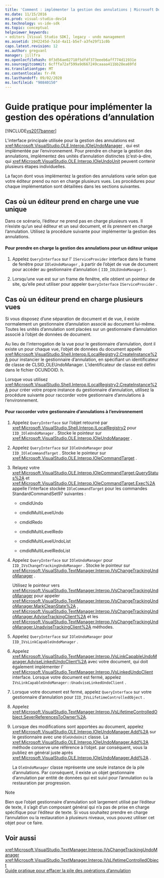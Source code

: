```yaml
---
title: 'Comment : implémenter la gestion des annulations | Microsoft Docs'
ms.date: 11/15/2016
ms.prod: visual-studio-dev14
ms.technology: vs-ide-sdk
ms.topic: conceptual
helpviewer_keywords:
- editors [Visual Studio SDK], legacy - undo management
ms.assetid: 1942245d-7a1d-4a11-b5e7-a3fe29f11c0b
caps.latest.revision: 12
ms.author: gregvanl
manager: jillfra
ms.openlocfilehash: 0f3d56ae02718f5dfdf373eeeb6aff774d11931e
ms.sourcegitcommit: 6cfffa72af599a9d667249caaaa411bb28ea69fd
ms.translationtype: MT
ms.contentlocale: fr-FR
ms.lasthandoff: 09/02/2020
ms.locfileid: "90840150"
---
```

# <a name="how-to-implement-undo-management"></a>Guide pratique pour implémenter la gestion des opérations d’annulation
[!INCLUDE[vs2017banner](../includes/vs2017banner.md)]

L’interface principale utilisée pour la gestion des annulations est <xref:Microsoft.VisualStudio.OLE.Interop.IOleUndoManager> , qui est implémentée par l’environnement. Pour prendre en charge la gestion des annulations, implémentez des unités d’annulation distinctes (c’est-à-dire, qui <xref:Microsoft.VisualStudio.OLE.Interop.IOleUndoUnit> peuvent contenir plusieurs étapes individuelles.  
  
 La façon dont vous implémentez la gestion des annulations varie selon que votre éditeur prend ou non en charge plusieurs vues. Les procédures pour chaque implémentation sont détaillées dans les sections suivantes.  
  
## <a name="cases-where-an-editor-supports-a-single-view"></a>Cas où un éditeur prend en charge une vue unique  
 Dans ce scénario, l’éditeur ne prend pas en charge plusieurs vues. Il n’existe qu’un seul éditeur et un seul document, et ils prennent en charge l’annulation. Utilisez la procédure suivante pour implémenter la gestion des annulations.  
  
#### <a name="to-support-undo-management-for-a-single-view-editor"></a>Pour prendre en charge la gestion des annulations pour un éditeur unique  
  
1. Appelez `QueryInterface` sur l' `IServiceProvider` interface dans le frame de fenêtre pour `IOleUndoManager` , à partir de l’objet de vue de document pour accéder au gestionnaire d’annulation ( `IID_IOLEUndoManager` ).  
  
2. Lorsqu’une vue est sur un frame de fenêtre, elle obtient un pointeur de site, qu’elle peut utiliser pour appeler `QueryInterface` `IServiceProvider` .  
  
## <a name="cases-where-an-editor-supports-multiple-views"></a>Cas où un éditeur prend en charge plusieurs vues  
 Si vous disposez d’une séparation de document et de vue, il existe normalement un gestionnaire d’annulation associé au document lui-même. Toutes les unités d’annulation sont placées sur un gestionnaire d’annulation associé à l’objet de données de document.  
  
 Au lieu de l’interrogation de la vue pour le gestionnaire d’annulation, dont il existe un pour chaque vue, l’objet de données du document appelle <xref:Microsoft.VisualStudio.Shell.Interop.ILocalRegistry2.CreateInstance%2A> pour instancier le gestionnaire d’annulation, en spécifiant un identificateur de classe de CLSID_OLEUndoManager. L’identificateur de classe est défini dans le fichier OCUNDOID. h.  
  
 Lorsque vous utilisez <xref:Microsoft.VisualStudio.Shell.Interop.ILocalRegistry2.CreateInstance%2A> pour créer votre propre instance du gestionnaire d’annulation, utilisez la procédure suivante pour raccorder votre gestionnaire d’annulations à l’environnement.  
  
#### <a name="to-hook-your-undo-manager-into-the-environment"></a>Pour raccorder votre gestionnaire d’annulations à l’environnement  
  
1. Appelez `QueryInterface` sur l’objet retourné par <xref:Microsoft.VisualStudio.Shell.Interop.ILocalRegistry2> pour `IID_IOleUndoManager` . Stocke le pointeur sur <xref:Microsoft.VisualStudio.OLE.Interop.IOleUndoManager> .  
  
2. Appelez `QueryInterface` sur `IOleUndoManager` pour `IID_IOleCommandTarget` . Stocke le pointeur sur <xref:Microsoft.VisualStudio.OLE.Interop.IOleCommandTarget> .  
  
3. Relayez votre <xref:Microsoft.VisualStudio.OLE.Interop.IOleCommandTarget.QueryStatus%2A> et <xref:Microsoft.VisualStudio.OLE.Interop.IOleCommandTarget.Exec%2A> appelle l’interface stockée `IOleCommandTarget` pour les commandes StandardCommandSet97 suivantes :  
  
   - cmdidUndo  
  
   - cmdidMultiLevelUndo  
  
   - cmdidRedo  
  
   - cmdidMultiLevelRedo  
  
   - cmdidMultiLevelUndoList  
  
   - cmdidMultiLevelRedoList  
  
4. Appelez `QueryInterface` sur `IOleUndoManager` pour `IID_IVsChangeTrackingUndoManager` . Stocke le pointeur sur <xref:Microsoft.VisualStudio.TextManager.Interop.IVsChangeTrackingUndoManager> .  
  
    Utilisez le pointeur vers <xref:Microsoft.VisualStudio.TextManager.Interop.IVsChangeTrackingUndoManager> pour appeler <xref:Microsoft.VisualStudio.TextManager.Interop.IVsChangeTrackingUndoManager.MarkCleanState%2A> , <xref:Microsoft.VisualStudio.TextManager.Interop.IVsChangeTrackingUndoManager.AdviseTrackingClient%2A> et les <xref:Microsoft.VisualStudio.TextManager.Interop.IVsChangeTrackingUndoManager.UnadviseTrackingClient%2A> méthodes.  
  
5. Appelez `QueryInterface` sur `IOleUndoManager` pour `IID_IVsLinkCapableUndoManager` .  
  
6. Appelez <xref:Microsoft.VisualStudio.TextManager.Interop.IVsLinkCapableUndoManager.AdviseLinkedUndoClient%2A> avec votre document, qui doit également implémenter l' <xref:Microsoft.VisualStudio.TextManager.Interop.IVsLinkedUndoClient> interface. Lorsque votre document est fermé, appelez `IVsLinkCapableUndoManager::UnadviseLinkedUndoClient` .  
  
7. Lorsque votre document est fermé, appelez `QueryInterface` sur votre gestionnaire d’annulation pour `IID_IVsLifetimeControlledObject` .  
  
8. Appelez <xref:Microsoft.VisualStudio.TextManager.Interop.IVsLifetimeControlledObject.SeverReferencesToOwner%2A>.  
  
9. Lorsque des modifications sont apportées au document, appelez <xref:Microsoft.VisualStudio.OLE.Interop.IOleUndoManager.Add%2A> sur le gestionnaire avec une `OleUndoUnit` classe. La <xref:Microsoft.VisualStudio.OLE.Interop.IOleUndoManager.Add%2A> méthode conserve une référence à l’objet. par conséquent, vous la publiez en général juste après <xref:Microsoft.VisualStudio.OLE.Interop.IOleUndoManager.Add%2A> .  
  
   La `OleUndoManager` classe représente une seule instance de la pile d’annulations. Par conséquent, il existe un objet gestionnaire d’annulation par entité de données qui est suivi pour l’annulation ou la restauration par progression.  
  
> [!NOTE]
> Bien que l’objet gestionnaire d’annulation soit largement utilisé par l’éditeur de texte, il s’agit d’un composant général qui n’a pas de prise en charge spécifique pour l’éditeur de texte. Si vous souhaitez prendre en charge l’annulation ou la restauration à plusieurs niveaux, vous pouvez utiliser cet objet pour ce faire.  
  
## <a name="see-also"></a>Voir aussi  
 <xref:Microsoft.VisualStudio.TextManager.Interop.IVsChangeTrackingUndoManager>   
 <xref:Microsoft.VisualStudio.TextManager.Interop.IVsLifetimeControlledObject>   
 [Guide pratique pour effacer la pile des opérations d’annulation](../extensibility/how-to-clear-the-undo-stack.md)
